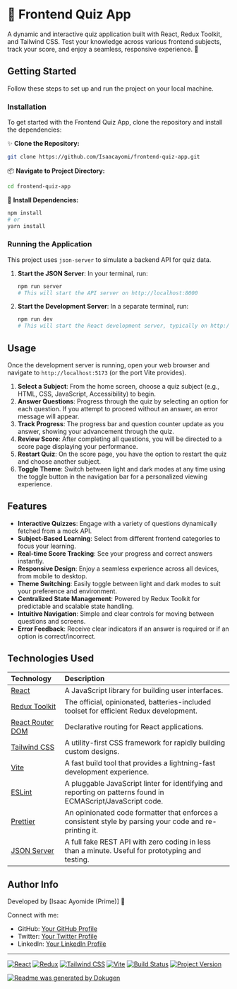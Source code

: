 # 🧠 Frontend Quiz App

A dynamic and interactive quiz application built with React, Redux Toolkit, and Tailwind CSS. Test your knowledge across various frontend subjects, track your score, and enjoy a seamless, responsive experience. 🚀

## Getting Started

Follow these steps to set up and run the project on your local machine.

### Installation

To get started with the Frontend Quiz App, clone the repository and install the dependencies:

✨ **Clone the Repository:**

```bash
git clone https://github.com/Isaacayomi/frontend-quiz-app.git
```

📦 **Navigate to Project Directory:**

```bash
cd frontend-quiz-app
```

🚀 **Install Dependencies:**

```bash
npm install
# or
yarn install
```

### Running the Application

This project uses `json-server` to simulate a backend API for quiz data.

1.  **Start the JSON Server**:
    In your terminal, run:

    ```bash
    npm run server
    # This will start the API server on http://localhost:8000
    ```

2.  **Start the Development Server**:
    In a separate terminal, run:

    ```bash
    npm run dev
    # This will start the React development server, typically on http://localhost:5173
    ```

## Usage

Once the development server is running, open your web browser and navigate to `http://localhost:5173` (or the port Vite provides).

1.  **Select a Subject**: From the home screen, choose a quiz subject (e.g., HTML, CSS, JavaScript, Accessibility) to begin.
2.  **Answer Questions**: Progress through the quiz by selecting an option for each question. If you attempt to proceed without an answer, an error message will appear.
3.  **Track Progress**: The progress bar and question counter update as you answer, showing your advancement through the quiz.
4.  **Review Score**: After completing all questions, you will be directed to a score page displaying your performance.
5.  **Restart Quiz**: On the score page, you have the option to restart the quiz and choose another subject.
6.  **Toggle Theme**: Switch between light and dark modes at any time using the toggle button in the navigation bar for a personalized viewing experience.

## Features

- **Interactive Quizzes**: Engage with a variety of questions dynamically fetched from a mock API.
- **Subject-Based Learning**: Select from different frontend categories to focus your learning.
- **Real-time Score Tracking**: See your progress and correct answers instantly.
- **Responsive Design**: Enjoy a seamless experience across all devices, from mobile to desktop.
- **Theme Switching**: Easily toggle between light and dark modes to suit your preference and environment.
- **Centralized State Management**: Powered by Redux Toolkit for predictable and scalable state handling.
- **Intuitive Navigation**: Simple and clear controls for moving between questions and screens.
- **Error Feedback**: Receive clear indicators if an answer is required or if an option is correct/incorrect.

## Technologies Used

| Technology                                             | Description                                                                                                  |
| :----------------------------------------------------- | :----------------------------------------------------------------------------------------------------------- |
| [React](https://react.dev/)                            | A JavaScript library for building user interfaces.                                                           |
| [Redux Toolkit](https://redux-toolkit.js.org/)         | The official, opinionated, batteries-included toolset for efficient Redux development.                       |
| [React Router DOM](https://reactrouter.com/en/main)    | Declarative routing for React applications.                                                                  |
| [Tailwind CSS](https://tailwindcss.com/)               | A utility-first CSS framework for rapidly building custom designs.                                           |
| [Vite](https://vitejs.dev/)                            | A fast build tool that provides a lightning-fast development experience.                                     |
| [ESLint](https://eslint.org/)                          | A pluggable JavaScript linter for identifying and reporting on patterns found in ECMAScript/JavaScript code. |
| [Prettier](https://prettier.io/)                       | An opinionated code formatter that enforces a consistent style by parsing your code and re-printing it.      |
| [JSON Server](https://github.com/typicode/json-server) | A full fake REST API with zero coding in less than a minute. Useful for prototyping and testing.             |

## Author Info

Developed by [Isaac Ayomide (Prime)] 👋

Connect with me:

- GitHub: [Your GitHub Profile](https://github.com/Isaacayomi/multi-step-form-v2)
- Twitter: [Your Twitter Profile](twitter.com/_devPRIME)
- LinkedIn: [Your LinkedIn Profile](www.linkedin.com/in/isaac-ayomide-okunlola-3568b7275)

---

[![React](https://img.shields.io/badge/React-61DAFB?style=for-the-badge&logo=react&logoColor=white)](https://react.dev/)
[![Redux](https://img.shields.io/badge/Redux-764ABC?style=for-the-badge&logo=redux&logoColor=white)](https://redux.js.org/)
[![Tailwind CSS](https://img.shields.io/badge/Tailwind_CSS-06B6D4?style=for-the-badge&logo=tailwindcss&logoColor=white)](https://tailwindcss.com/)
[![Vite](https://img.shields.io/badge/Vite-646CFF?style=for-the-badge&logo=vite&logoColor=white)](https://vitejs.dev/)
[![Build Status](https://img.shields.io/badge/build-passing-brightgreen.svg)](https://github.com/Isaacayomi/frontend-quiz-app/actions)
[![Project Version](https://img.shields.io/badge/version-v0.0.0-blue.svg)](package.json)

[![Readme was generated by Dokugen](https://img.shields.io/badge/Readme%20was%20generated%20by-Dokugen-brightgreen)](https://www.npmjs.com/package/dokugen)
